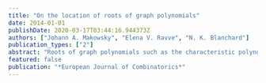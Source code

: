 ```yaml
---
title: "On the location of roots of graph polynomials"
date: 2014-01-01
publishDate: 2020-03-17T03:44:16.944373Z
authors: ["Johann A. Makowsky", "Elena V. Ravve", "N. K. Blanchard"]
publication_types: ["2"]
abstract: "Roots of graph polynomials such as the characteristic polynomial, the chromatic polynomial, the matching polynomial, and many others are widely studied. In this paper we examine to what extent the location of these roots reflects the graph theoretic properties of the underlying graph."
featured: false
publication: "*European Journal of Combinatorics*"
---
```


